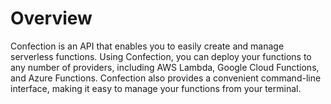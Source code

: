 # Overview

Confection is an API that enables you to easily create and manage serverless
functions. Using Confection, you can deploy your functions to any number of
providers, including AWS Lambda, Google Cloud Functions, and Azure Functions.
Confection also provides a convenient command-line interface, making it easy to
manage your functions from your terminal.
